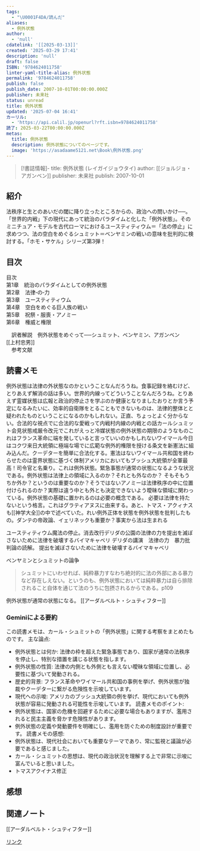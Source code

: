 ```yaml
---
tags:
  - "\U0001F4DA/読んだ"
aliases:
  - 例外状態
author:
  - 'null'
cdatelink: '[[2025-03-13]]'
created: '2025-03-29 17:41'
description: 'null'
draft: false
ISBN: '9784624011758'
linter-yaml-title-alias: 例外状態
permalink: '9784624011758'
publish: false
publish_date: 2007-10-01T00:00:00.000Z
publisher: 未来社
status: unread
title: 例外状態
updated: '2025-07-04 16:41'
カーリル:
  - 'https://api.calil.jp/openurl?rft.isbn=9784624011758'
読了: 2025-03-22T00:00:00.000Z
metas:
  title: 例外状態
  description: 例外状態についてのページです。
  image: 'https://asadaame5121.net\Book\例外状態.png'
---
```

>[!書誌情報]-
>title: 例外状態 (レイガイジョウタイ)
>author: [[ジョルジョ・アガンベン]]
>publisher: 未来社
>publish: 2007-10-01

## 紹介

法秩序と生とのあいだの閾に降り立ったところからの、政治への問いかけ──。「世界的内戦」下の現代にあって統治のパラダイムと化した「例外状態」。そのミニチュア・モデルを古代ローマにおけるユースティティウム＝「法の停止」に求めつつ、法の空白をめぐるシュミット＝ベンヤミンの戦いの意味を批判的に検討する。「ホモ・サケル」シリーズ第3弾！  

## 目次

目次  
第1章　統治のパラダイムとしての例外状態  
第2章　法律‐の‐力  
第3章　ユースティティウム  
第4章　空白をめぐる巨人族の戦い  
第5章　祝祭・服喪・アノミー  
第6章　権威と権限  
  
　訳者解説　例外状態をめぐって──シュミット、ベンヤミン、アガンベン　[[上村忠男]]  
　参考文献  
  
  

## 読書メモ
例外状態は法律の外状態なのかということなんだろうね。食事記録を絡むけど、とりあえず解消の話は多い。世界的内線ってどういうことなんだろうね。とりあえず霊媒状態は広報と政治的停止さを学ぶのか健康となりましたおりとか言う予定になるみたいに、効率的自衛隊をとることもできないものは、法律的整体とと疑われたものということになるのかもしれない。正直、ちょっとよく分からない。合法的な視点でに合法的な愛戦って内戦村内線の内戦との話カールシュミット会見状態戒厳令改元でこれがえっと冷媒状態の例外状態の期限のようなものこれはフランス革命に端を発していると言っていいのかもしれないワイマール今日はコクワ来日大統領に極端な場でに広範な例外的権限を授ける条文を新憲法に組み込んだ。クーデターを簡単に合法化する。憲法はないワイマール共和国を終わらせたのは霊界状態に基づく体制アメリカにおいてもブッシュ大統領が全軍最高！司令官と名乗り。これは例外状態。緊急事態が通常の状態になるような状況である。例外状態は法律上の領域に入るのか？それとも外なのか？
そもそもうちか外か？というのは重要なのか？そうではないアノミーは法律秩序の中に位置付けられるのか？実際は違う中とも外とも決定できないよう曖昧な領域に関わっている。例外状態の基礎に置かれるのは必要の概念である。
必要は法律を持たないという格言。これはグラティアヌスに由来する。あと、トマス・アクィナスも[[神学大全]]の中で述べていた。れい例外正体を状態を例外状態を批判したもの。ダンテの帝政論、イェリネックも重要か？事実から法は生まれる


ユースティティウム魔法の停止。消去改行デリダの公園の法律の力を提出を滅ぼさないために法律を破壊するバイマキャベリ
デリダの講演　法律の力　暴力批判論の読解。
提出を滅ぼさないために法律を破壊するバイマキャベリ

ベンヤミンとシュミットの論争

> シュミットにいわせれば、純粋暴力すなわち絶対的に法の外部にある暴力など存在しえない。というのも、例外状態においては純粋暴力は自ら排除されること自体を通じて法のうちに包摂されるからである。p109


例外状態が通常の状態になる。
[[アーダルベルト・シュティフター]]



### Geminiによる要約
この読書メモは、カール・シュミットの「例外状態」に関する考察をまとめたものです。
主な論点:
 * 例外状態とは何か: 法律の枠を超えた緊急事態であり、国家が通常の法秩序を停止し、特別な措置を講じる状態を指します。
 * 例外状態の性質: 法律の内側とも外側とも言えない曖昧な領域に位置し、必要性に基づいて発動される。
 * 歴史的背景: フランス革命やワイマール共和国の事例を挙げ、例外状態が独裁やクーデターに繋がる危険性を示唆しています。
 * 現代への示唆: アメリカのブッシュ大統領の例を挙げ、現代においても例外状態が容易に発動される可能性を示唆しています。
読書メモのポイント:
 * 例外状態は、国家の危機を回避するために必要な場合もありますが、濫用されると民主主義を脅かす危険性があります。
 * 例外状態の定義や発動要件を明確にし、濫用を防ぐための制度設計が重要です。
読書メモの感想:
 * 例外状態は、現代社会においても重要なテーマであり、常に監視と議論が必要であると感じました。
 * カール・シュミットの思想は、現代の政治状況を理解する上で非常に示唆に富んでいると思いました。
 * トマスアクイナス修正
## 感想
## 関連ノート
[[アーダルベルト・シュティフター]]

<a href="https://asadaame5121.net/9784624011758" class="u-url">リンク</a>
